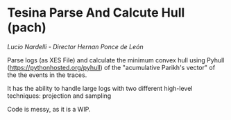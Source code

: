 # Tesina Parse And Calcute Hull (pach)
_Lucio Nardelli - Director Hernan Ponce de León_

 Parse logs (as XES File) and calculate the minimum convex hull using Pyhull (https://pythonhosted.org/pyhull)
 of the  "acumulative Parikh's vector" of the the events in the traces.

 It has the ability to handle large logs with two different high-level techniques: projection and sampling

 Code is messy, as it is a WIP.
